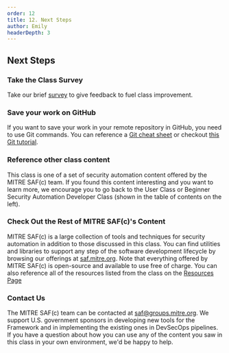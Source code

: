 ```yaml
---
order: 12
title: 12. Next Steps
author: Emily
headerDepth: 3
---
```


## Next Steps

### Take the Class Survey
Take our brief [survey](https://forms.office.com/g/W2xtcV2frW) to give feedback to fuel class improvement.

### Save your work on GitHub
If you want to save your work in your remote repository in GitHub, you need to use Git commands. You can reference a [Git cheat sheet](https://education.github.com/git-cheat-sheet-education.pdf) or checkout [this Git tutorial](https://learngitbranching.js.org/).

### Reference other class content
This class is one of a set of security automation content offered by the MITRE SAF(c) team. If you found this content interesting and you want to learn more, we encourage you to go back to the User Class or Beginner Security Automation Developer Class (shown in the table of contents on the left).

### Check Out the Rest of MITRE SAF(c)'s Content
MITRE SAF(c) is a large collection of tools and techniques for security automation in addition to those discussed in this class. You can find utilities and libraries to support any step of the software development lifecycle by browsing our offerings at [saf.mitre.org](https://saf.mitre.org). Note that everything offered by MITRE SAF(c) is open-source and available to use free of charge. You can also reference all of the resources listed from the class on the [Resources Page](../../resources/README.md)

### Contact Us
The MITRE SAF(c) team can be contacted at [saf@groups.mitre.org](mailto:saf@groups.mitre.org). We support U.S. government sponsors in developing new tools for the Framework and in implementing the existing ones in DevSecOps pipelines. If you have a question about how you can use any of the content you saw in this class in your own environment, we'd be happy to help.
